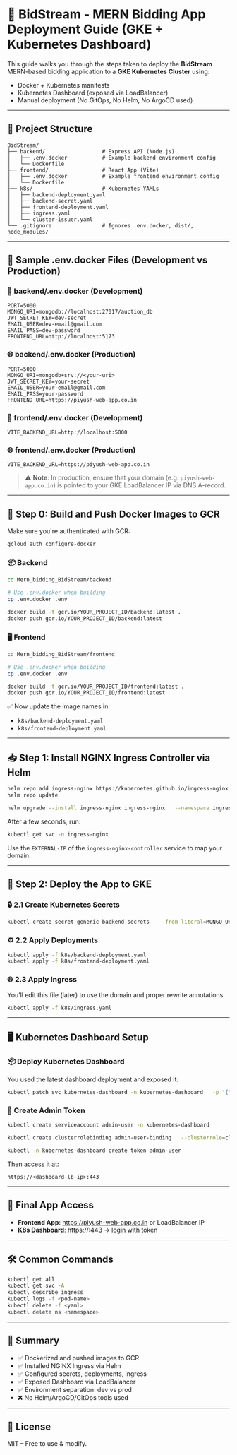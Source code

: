 
# 🧾 BidStream - MERN Bidding App Deployment Guide (GKE + Kubernetes Dashboard)

This guide walks you through the steps taken to deploy the **BidStream** MERN-based bidding application to a **GKE Kubernetes Cluster** using:
- Docker + Kubernetes manifests
- Kubernetes Dashboard (exposed via LoadBalancer)
- Manual deployment (No GitOps, No Helm, No ArgoCD used)

---

## 📁 Project Structure

```
BidStream/
├── backend/                  # Express API (Node.js)
│   ├── .env.docker           # Example backend environment config
│   └── Dockerfile
├── frontend/                 # React App (Vite)
│   ├── .env.docker           # Example frontend environment config
│   └── Dockerfile
├── k8s/                      # Kubernetes YAMLs
│   ├── backend-deployment.yaml
│   ├── backend-secret.yaml
│   ├── frontend-deployment.yaml
│   ├── ingress.yaml
│   └── cluster-issuer.yaml
└── .gitignore                # Ignores .env.docker, dist/, node_modules/
```

---

## 🧪 Sample .env.docker Files (Development vs Production)

### 🔧 backend/.env.docker (Development)

```
PORT=5000
MONGO_URI=mongodb://localhost:27017/auction_db
JWT_SECRET_KEY=dev-secret
EMAIL_USER=dev-email@gmail.com
EMAIL_PASS=dev-password
FRONTEND_URL=http://localhost:5173
```

### 🌐 backend/.env.docker (Production)

```
PORT=5000
MONGO_URI=mongodb+srv://<your-uri>
JWT_SECRET_KEY=your-secret
EMAIL_USER=your-email@gmail.com
EMAIL_PASS=your-password
FRONTEND_URL=https://piyush-web-app.co.in
```

### 🔧 frontend/.env.docker (Development)

```
VITE_BACKEND_URL=http://localhost:5000
```

### 🌐 frontend/.env.docker (Production)

```
VITE_BACKEND_URL=https://piyush-web-app.co.in
```

> ⚠️ **Note**: In production, ensure that your domain (e.g. `piyush-web-app.co.in`) is pointed to your GKE LoadBalancer IP via DNS A-record.

---

## 🔨 Step 0: Build and Push Docker Images to GCR

Make sure you're authenticated with GCR:

```bash
gcloud auth configure-docker
```

### 📦 Backend

```bash
cd Mern_bidding_BidStream/backend

# Use .env.docker when building
cp .env.docker .env

docker build -t gcr.io/YOUR_PROJECT_ID/backend:latest .
docker push gcr.io/YOUR_PROJECT_ID/backend:latest
```

### 🖥️ Frontend

```bash
cd Mern_bidding_BidStream/frontend

# Use .env.docker when building
cp .env.docker .env

docker build -t gcr.io/YOUR_PROJECT_ID/frontend:latest .
docker push gcr.io/YOUR_PROJECT_ID/frontend:latest
```

✅ Now update the image names in:

- `k8s/backend-deployment.yaml`
- `k8s/frontend-deployment.yaml`

---

## 📥 Step 1: Install NGINX Ingress Controller via Helm

```bash
helm repo add ingress-nginx https://kubernetes.github.io/ingress-nginx
helm repo update

helm upgrade --install ingress-nginx ingress-nginx   --namespace ingress-nginx --create-namespace   --set controller.service.type=LoadBalancer
```

After a few seconds, run:

```bash
kubectl get svc -n ingress-nginx
```

Use the `EXTERNAL-IP` of the `ingress-nginx-controller` service to map your domain.

---

## 🚀 Step 2: Deploy the App to GKE

### 🔒 2.1 Create Kubernetes Secrets

```bash
kubectl create secret generic backend-secrets   --from-literal=MONGO_URI='your-mongo-uri'   --from-literal=JWT_SECRET_KEY='your-jwt-key'   --from-literal=EMAIL_USER='xyz@gmail.com'   --from-literal=EMAIL_PASS='secure-pass'
```

### ⚙️ 2.2 Apply Deployments

```bash
kubectl apply -f k8s/backend-deployment.yaml
kubectl apply -f k8s/frontend-deployment.yaml
```

### 🌐 2.3 Apply Ingress

You’ll edit this file (later) to use the domain and proper rewrite annotations.

```bash
kubectl apply -f k8s/ingress.yaml
```

---

## 🖥️ Kubernetes Dashboard Setup

### 📦 Deploy Kubernetes Dashboard

You used the latest dashboard deployment and exposed it:

```bash
kubectl patch svc kubernetes-dashboard -n kubernetes-dashboard   -p '{"spec": {"type": "LoadBalancer"}}'
```

### 🔑 Create Admin Token

```bash
kubectl create serviceaccount admin-user -n kubernetes-dashboard

kubectl create clusterrolebinding admin-user-binding   --clusterrole=cluster-admin   --serviceaccount=kubernetes-dashboard:admin-user

kubectl -n kubernetes-dashboard create token admin-user
```

Then access it at:

```
https://<dashboard-lb-ip>:443
```

---

## 🧩 Final App Access

- **Frontend App**: https://piyush-web-app.co.in or LoadBalancer IP
- **K8s Dashboard**: https://<dashboard-lb-ip>:443 → login with token

---

## 🛠️ Common Commands

```bash
kubectl get all
kubectl get svc -A
kubectl describe ingress
kubectl logs -f <pod-name>
kubectl delete -f <yaml>
kubectl delete ns <namespace>
```

---

## 📝 Summary

- ✅ Dockerized and pushed images to GCR
- ✅ Installed NGINX Ingress via Helm
- ✅ Configured secrets, deployments, ingress
- ✅ Exposed Dashboard via LoadBalancer
- ✅ Environment separation: dev vs prod
- ❌ No Helm/ArgoCD/GitOps tools used

---

## 📜 License

MIT – Free to use & modify.
